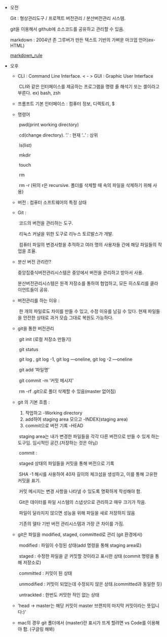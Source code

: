 - 오전

  Git : 형상관리도구 / 프로젝트 버전관리 / 분산버전관리 시스템.

  git을 이용해서 github에 소스코드를 공유하고 관리할 수 있음.

  markdown : 2004년 존 그루버가 만든 텍스트 기반의 가벼운 마크업 언어(ex- HTML)

  [markdown_rule](./markdown_rule.md) 

- 오후

  - CLI : Command Line Interface.   < - > GUI : Graphic User Interface

    ​	CLI와 같은 인터페이스를 제공하는 프로그램을 명령 줄 해석기 또는 셸이라고 부른다. ex) bash, zsh

  - 프롬프트 기본 인터페이스 : 컴퓨터 정보, 디렉토리, $

  - 명령어

    ​	pwd(print working directory)

    ​	cd(change directory).    ‘.’ : 현재  ‘..’ : 상위

    ​	ls(list)

    ​	mkdir

    ​	touch

    ​	rm

    ​	rm -r  (뒤의 r은 recursive. 폴더를 삭제할 때 속의 파일을 삭제하기 위해 사용)

    

  - 버전 : 컴퓨터 소프트웨어의 특정 상태

  - Git :

    ​	코드의 버전을 관리하는 도구.

    ​	리눅스 커널을 위한 도구로 리누스 토르발스가 개발.

    ​	컴퓨터 파일의 변경사항을 추적하고 여러 명의 사용자들 간에 해당 파일들의 작업을 조율.

  - 분산 버전 관리란?

    중앙집중식버전관리시스템은 중앙에서 버전을 관리하고 받아서 사용.

    분산버전관리시스템은 원격 저장소를 통하여 협업하고, 모든 히스토리를 클라이언트들이 공유.

    

  - 버전관리를 하는 이유 :

    ​	한 개의 파일로도 차이를 만들 수 있고, 수정 이유를 남길 수 있다. 현재 파일들을 안전한 상태로 과거 모습 그대로 복원도 가능하다.

    

  - git을 통한 버전관리

    

    ​	git init (로컬 저장소 만들기)	

    ​	git status

    ​	git log , git log -1, git log —oneline, git log -2 —oneline

    ​	git add ‘파일명’

    ​	git commit -m ‘커밋 메시지’

    ​	rm -rf .git으로 폴더 삭제할 수 있음(master 없어짐)

    

  - git 의 기본 흐름 :

    1. 작업하고 -Working directory
    2. add하여 staging area 모으고 -INDEX(staging area)
    3. commit으로 버전 기록 -HEAD

    

    ​	staging area는 내가 변경한 파일들을 각각 다른 버전으로 만들 수 있게 하는 도구임. 임시적인 공간.(저장하는 것은 아님)

    

    ​	commit :

    ​	staged 상태의 파일들을 커밋을 통해 버전으로 기록

    ​	SHA -1 해시를 사용하여 40자 길이의 체크섬을 생성하고, 이를 통해 고유한 커밋을 표기.

    ​	커밋 메시지는 변경 사항을 나타낼 수 있도록 명확하게 작성해야 함.

    

    ​	Git은 데이터를 파일 시스템의 스냅샷으로 관리하고 매우 크기가 작음.

    ​	파일이 달라지지 않으면 성능을 위해 파일을 새로 저장하지 않음

    ​	기존의 델타 기반 버전 관리시스템과 가장 큰 차이를 가짐.

    

  - git은 파일을 modified, staged, committed로 관리 (git 환경에서)

    ​	modified : 파일이 수정된 상태(add 명령을 통해 staging area로)

    ​	staged : 수정한 파일을 곧 커밋할 것이라고 표시한 상태 (commit 명령을 통해 저장소로)

    ​	committed : 커밋이 된 상태	

    ​	unmodified : 커밋이 되었는데 수정되지 않은 상태.(committed과 동일한 듯)

    ​	untrackted : 한번도 커밋한 적인 없는 상태

    

  - ‘head -> master는 해당 커밋이 master 브랜치의 마지막 커밋이라는 뜻입니다:)’

    

  - mac의 경우 git 폴더에서 (master)란 표시가 뜨게 할려면 vs Code를 이용해야 함. (구글링 해봐)